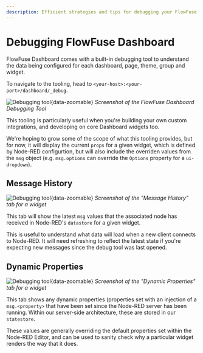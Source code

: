 ```yaml
---
description: Efficient strategies and tips for debugging your FlowFuse Dashboard setups to ensure smooth operation.
---
```


# Debugging FlowFuse Dashboard

FlowFuse Dashboard comes with a built-in debugging tool to understand the data being configured for each dashboard, page, theme, group and widget.

To navigate to the tooling, head to `<your-host>:<your-port>/dashboard/_debug`.

![Debugging tool](/images/debug-example.png "Debugging tool"){data-zoomable}
_Screenshot of the FlowFuse Dashboard Debugging Tool_

This tooling is particularly useful when you're building your own custom integrations, and developing on core Dashboard widgets too.

We're hoping to grow some of the scope of what this tooling provides, but for now, it will display the current `props` for a given widget, which is defined by Node-RED configurtion, but will also include the overriden values from the `msg` object (e.g. `msg.options` can override the `Options` property for a `ui-dropdown`).

## Message History

![Debugging tool](/images/debug-example-datastore.png "Debugging tool"){data-zoomable}
_Screenshot of the "Message History" tab for a widget_

This tab will show the latest `msg` values that the associated node has received in Node-RED's `datastore` for a given widget. 

This is useful to understand what data will load when a new client connects to Node-RED. It will need refreshing to reflect the latest state if you're expecting new messages since the debug tool was last opened.

## Dynamic Properties

![Debugging tool](/images/debug-example-statestore.png "Debugging tool"){data-zoomable}
_Screenshot of the "Dynamic Properties" tab for a widget_

This tab shows any dynamic properties (properties set with an injection of a `msg.<property>` that have been set since the Node-RED server has been running. Within our server-side architecture, these are stored in our `statestore`. 

These values are generally overriding the default properties set within the Node-RED Editor, and can be used to sanity check why a particular widget renders the way that it does.